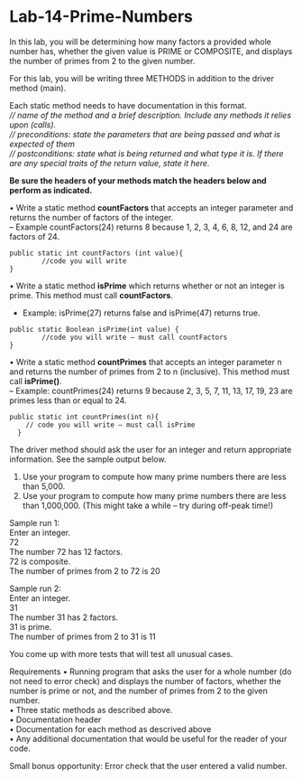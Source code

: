 # Lab-14-Prime-Numbers

In this lab, you will be determining how many factors a provided whole number has, whether the given value is PRIME or COMPOSITE, and displays the number of primes from 2 to the given number.

For this lab, you will be writing three METHODS in addition to the driver method (main).

Each static method needs to have documentation in this format.<br>
<i>
//  name of the method and a brief description.  Include any methods it relies upon (calls).<br>
// preconditions:  state the parameters that are being passed and what is expected of them<br>
// postconditions:  state what is being returned and what type it is.  If there are any special traits of the return value, state it here. </i>

<b>Be sure the headers of your methods match the headers below and perform as indicated.</b><br>

•	Write a static method <b>countFactors</b> that accepts an integer parameter and returns the number of factors of the integer.<br>
  –  Example	countFactors(24) returns 8 because  1, 2, 3, 4, 6, 8, 12, and 24 are factors of 24.

    public static int countFactors (int value){
		    //code you will write
    }

•	Write a static method <b>isPrime</b> which returns whether or not an integer is prime. This method must call <b>countFactors</b>.<br>
  -	  Example: isPrime(27) returns false and isPrime(47) returns true. 

    public static Boolean isPrime(int value) {
	    	//code you will write – must call countFactors
  	}

   
•	Write a static method <b>countPrimes</b> that accepts an integer parameter n and returns the number of primes from 2 to n (inclusive). This method must call <b>isPrime()</b>.<br>
–	Example:  countPrimes(24) returns 9 because 
2, 3, 5, 7, 11, 13, 17, 19, 23 are primes less than or equal to 24.

    public static int countPrimes(int n){
	    // code you will write – must call isPrime
	  }

The driver method should ask the user for an integer and return appropriate information.  See the sample output below.
1)	Use your program to compute how many prime numbers there are less than 5,000.
2)	Use your program to compute how many prime numbers there are less than 1,000,000. (This might take a while – try during off-peak time!)

 
 Sample run 1:<br>
  Enter an integer.<br>
   72<br>
  The number 72 has 12 factors.<br>
  72 is composite.<br>
  The number of primes from 2 to 72 is 20<br>

Sample run 2: <br>
      Enter an integer.<br>
      31<br>
      The number 31 has 2 factors.<br>
      31 is prime.<br>
      The number of primes from 2 to 31 is 11<br>


You come up with more tests that will test all unusual cases.

Requirements
•	Running program that asks the user for a whole number (do not need to error check)  and displays the number of factors, whether the number is prime or not, and the number of primes from 2 to the given number.<br>
•	Three static methods as described above.<br>
•	Documentation header<br>
•	Documentation for each method as descrived above<br>
•	Any additional documentation that would be useful for the reader of your code.

Small bonus opportunity:  Error check that the user entered a valid number.
